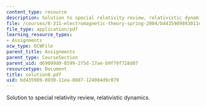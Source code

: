 ```yaml
---
content_type: resource
description: Solution to special relativity review, relativistic dynamics.
file: /courses/8-311-electromagnetic-theory-spring-2004/bd435989893011ea8087124084d9c079_solution8.pdf
file_type: application/pdf
learning_resource_types:
- Assignments
ocw_type: OCWFile
parent_title: Assignments
parent_type: CourseSection
parent_uid: d69099d0-8599-2f5d-17ae-b9f79f728d07
resourcetype: Document
title: solution8.pdf
uid: bd435989-8930-11ea-8087-124084d9c079
---
```

Solution to special relativity review, relativistic dynamics.

